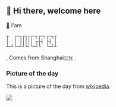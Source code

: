 ## 👋 Hi there, welcome here

[👾](https://dragonfly.run/) I'am
```
┬  ┌─┐┌┐┌┌─┐┌─┐┌─┐┬
│  │ │││││ ┬├┤ ├┤ │
┴─┘└─┘┘└┘└─┘└  └─┘┴
```
, Comes from Shanghai🇨🇳 . 


### Picture of the day

This is a picture of the day from [wikipedia](https://en.wikipedia.org/wiki/Wikipedia:Picture_of_the_day).


![](https://upload.wikimedia.org/wikipedia/commons/thumb/a/a0/Lillian_Feickert_c._1912.jpg/700px-Lillian_Feickert_c._1912.jpg)